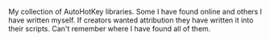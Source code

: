 My collection of AutoHotKey libraries. Some I have found online and others I have written myself. If creators wanted attribution they have written it into their scripts. Can't remember where I have found all of them.